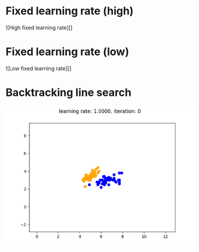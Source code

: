 # Fixed learning rate (high)
![High fixed learning rate][]

# Fixed learning rate (low)

![Low fixed learning rate][]


# Backtracking line search

![Backtracking line search](https://github.com/LGabAnnell/data-mining-tp6/blob/master/backtracking_line_search.gif?raw=true)
